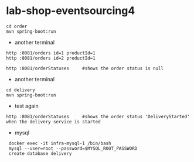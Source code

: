 # lab-shop-eventsourcing4


```
cd order
mvn spring-boot:run
```

- another terminal
```
http :8081/orders id=1 productId=1
http :8081/orders id=2 productId=1

http :8081/orderStatuses     #shows the order status is null
```

- another terminal
```
cd delivery
mvn spring-boot:run
```

- test again
```
http :8081/orderStatuses     #shows the order status 'DeliveryStarted' when the delivery service is started
```



- mysql
```
 docker exec -it infra-mysql-1 /bin/bash
 mysql --user=root --password=$MYSQL_ROOT_PASSWORD
 create database delivery
```